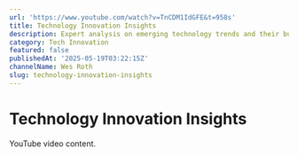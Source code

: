 ```yaml
---
url: 'https://www.youtube.com/watch?v=TnCDM1IdGFE&t=958s'
title: Technology Innovation Insights
description: Expert analysis on emerging technology trends and their business implications.
category: Tech Innovation
featured: false
publishedAt: '2025-05-19T03:22:15Z'
channelName: Wes Roth
slug: technology-innovation-insights
---
```

# Technology Innovation Insights

YouTube video content.
